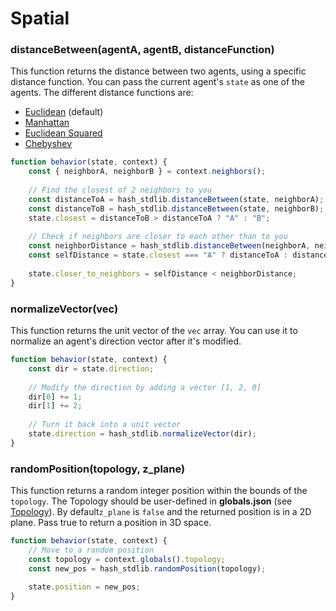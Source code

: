 # Spatial

### distanceBetween\(agentA, agentB, distanceFunction\)

This function returns the distance between two agents, using a specific distance function. You can pass the current agent's `state` as one of the agents. The different distance functions are:

* [Euclidean](https://en.wikipedia.org/wiki/Euclidean_distance) \(default\)
* [Manhattan](https://en.wikipedia.org/wiki/Taxicab_geometry)
* [Euclidean Squared](https://en.wikipedia.org/wiki/Euclidean_distance#Squared_Euclidean_distance)
* [Chebyshev](https://en.wikipedia.org/wiki/Chebyshev_distance)

```javascript
function behavior(state, context) {
    const { neighborA, neighborB } = context.neighbors();
    
    // Find the closest of 2 neighbors to you
    const distanceToA = hash_stdlib.distanceBetween(state, neighborA);
    const distanceToB = hash_stdlib.distanceBetween(state, neighborB);
    state.closest = distanceToB > distanceToA ? "A" : "B";
    
    // Check if neighbors are closer to each other than to you
    const neighborDistance = hash_stdlib.distanceBetween(neighborA, neighborB);
    const selfDistance = state.closest === "A" ? distanceToA : distanceToB;
    
    state.closer_to_neighbors = selfDistance < neighborDistance;
}
```

### normalizeVector\(vec\)

This function returns the unit vector of the `vec` array. You can use it to normalize an agent's direction vector after it's modified.

```javascript
function behavior(state, context) {
    const dir = state.direction;
    
    // Modify the direction by adding a vector [1, 2, 0]
    dir[0] += 1;
    dir[1] += 2;
    
    // Turn it back into a unit vector
    state.direction = hash_stdlib.normalizeVector(dir);
}
```

### randomPosition\(topology, z\_plane\)

This function returns a random integer position within the bounds of the `topology`. The Topology should be user-defined in **globals.json** \(see [Topology](../../configuration/topology/)\). By default`z_plane` is `false` and the returned position is in a 2D plane. Pass true to return a position in 3D space.

```javascript
function behavior(state, context) {
    // Move to a random position
    const topology = context.globals().topology;
    const new_pos = hash_stdlib.randomPosition(topology);
    
    state.position = new_pos;
}
```

